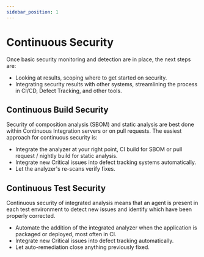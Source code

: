 ```yaml
---
sidebar_position: 1
---
```


# Continuous Security

Once basic security monitoring and detection are in place, the next steps are:
- Looking at results, scoping where to get started on security.
- Integrating security results with other systems, streamlining the process in CI/CD, Defect Tracking, and other tools.

## Continuous Build Security

Security of composition analysis (SBOM) and static analysis are best done within Continuous Integration servers or on pull requests. The easiest approach for continuous security is:
- Integrate the analyzer at your right point, CI build for SBOM or pull request / nightly build for static analysis.
- Integrate new Critical issues into defect tracking systems automatically.
- Let the analyzer's re-scans verify fixes.

## Continuous Test Security

Continuous security of integrated analysis means that an agent is present in each test environment to detect new issues and identify which have been properly corrected.
- Automate the addition of the integrated analyzer when the application is packaged or deployed, most often in CI.
- Integrate new Critical issues into defect tracking automatically.
- Let auto-remediation close anything previously fixed.


